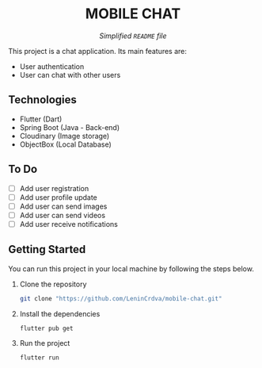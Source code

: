 <h1 align="center"> MOBILE CHAT </h1>

<p align="center">
  <em>Simplified <code>README</code> file</em>
</p>

This project is a chat application.
Its main features are:
- User authentication
- User can chat with other users

## Technologies
- Flutter (Dart)
- Spring Boot (Java - Back-end)
- Cloudinary (Image storage)
- ObjectBox (Local Database)

## To Do
- [ ] Add user registration
- [ ] Add user profile update
- [ ] Add user can send images
- [ ] Add user can send videos
- [ ] Add user receive notifications

## Getting Started
You can run this project in your local machine by following the steps below.
1. Clone the repository
    ```bash
   git clone "https://github.com/LeninCrdva/mobile-chat.git"
    ```
2. Install the dependencies
   ```bash
   flutter pub get
   ```
3. Run the project
    ```bash
   flutter run
   ```